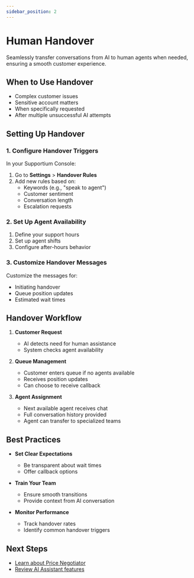 ```yaml
---
sidebar_position: 2
---
```


# Human Handover

Seamlessly transfer conversations from AI to human agents when needed, ensuring a smooth customer experience.

## When to Use Handover

- Complex customer issues
- Sensitive account matters
- When specifically requested
- After multiple unsuccessful AI attempts

## Setting Up Handover

### 1. Configure Handover Triggers

In your Supportium Console:

1. Go to **Settings** > **Handover Rules**
2. Add new rules based on:
   - Keywords (e.g., "speak to agent")
   - Customer sentiment
   - Conversation length
   - Escalation requests

### 2. Set Up Agent Availability

1. Define your support hours
2. Set up agent shifts
3. Configure after-hours behavior

### 3. Customize Handover Messages

Customize the messages for:
- Initiating handover
- Queue position updates
- Estimated wait times

## Handover Workflow

1. **Customer Request**
   - AI detects need for human assistance
   - System checks agent availability

2. **Queue Management**
   - Customer enters queue if no agents available
   - Receives position updates
   - Can choose to receive callback

3. **Agent Assignment**
   - Next available agent receives chat
   - Full conversation history provided
   - Agent can transfer to specialized teams

## Best Practices

- **Set Clear Expectations**
  - Be transparent about wait times
  - Offer callback options

- **Train Your Team**
  - Ensure smooth transitions
  - Provide context from AI conversation

- **Monitor Performance**
  - Track handover rates
  - Identify common handover triggers

## Next Steps

- [Learn about Price Negotiator](./price-negotiator)
- [Review AI Assistant features](./ai-assistant)
